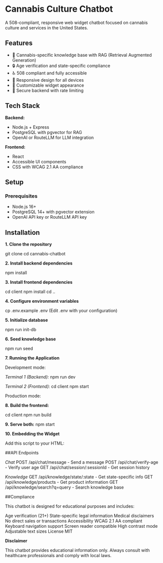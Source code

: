 # Cannabis Culture Chatbot

A 508-compliant, responsive web widget chatbot focused on cannabis culture and services in the United States.

## Features

- 🌿 Cannabis-specific knowledge base with RAG (Retrieval Augmented Generation)
- 🔒 Age verification and state-specific compliance
- ♿ 508 compliant and fully accessible
- 📱 Responsive design for all devices
- 🎨 Customizable widget appearance
- 🔐 Secure backend with rate limiting

## Tech Stack

**Backend:**
- Node.js + Express
- PostgreSQL with pgvector for RAG
- OpenAI or RouteLLM for LLM integration

**Frontend:**
- React
- Accessible UI components
- CSS with WCAG 2.1 AA compliance

## Setup

### Prerequisites

- Node.js 16+
- PostgreSQL 14+ with pgvector extension
- OpenAI API key or RouteLLM API key

## Installation

**1. Clone the repository**

git clone <your-repo-url>
cd cannabis-chatbot

**2. Install backend dependencies**

npm install

**3. Install frontend dependencies**

cd client
npm install
cd ..

**4. Configure environment variables**

cp .env.example .env
(Edit .env with your configuration)

**5. Initialize database**

npm run init-db

**6. Seed knowledge base**

npm run seed

**7. Running the Application**

Development mode:

_Terminal 1 (Backend):_
npm run dev

_Terminal 2 (Frontend):_
cd client
npm start

Production mode:

**8. Build the frontend:**

cd client
npm run build

**9. Serve both:**
npm start

**10. Embedding the Widget**

Add this script to your HTML:

<script src="https://your-domain.com/embed.js"></script>
<script>
  CannabisChat.init({
    apiUrl: 'https://your-api-domain.com',
    position: 'bottom-right',
    primaryColor: '#10b981'
  });
</script>

##API Endpoints

_Chat_
POST /api/chat/message - Send a message
POST /api/chat/verify-age - Verify user age
GET /api/chat/session/:sessionId - Get session history

_Knowledge_
GET /api/knowledge/state/:state - Get state-specific info
GET /api/knowledge/products - Get product information
GET /api/knowledge/search?q=query - Search knowledge base

##Compliance

This chatbot is designed for educational purposes and includes:

Age verification (21+)
State-specific legal information
Medical disclaimers
No direct sales or transactions
Accessibility
WCAG 2.1 AA compliant
Keyboard navigation support
Screen reader compatible
High contrast mode
Adjustable text sizes
License
MIT

**Disclaimer**

This chatbot provides educational information only. Always consult with healthcare professionals and comply with local laws.





